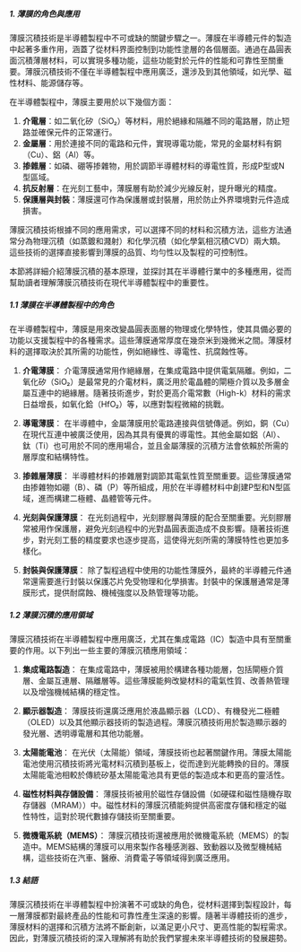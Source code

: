 
##### 1. 薄膜的角色與應用

薄膜沉積技術是半導體製程中不可或缺的關鍵步驟之一。薄膜在半導體元件的製造中起著多重作用，涵蓋了從材料界面控制到功能性塗層的各個層面。通過在晶圓表面沉積薄層材料，可以實現多種功能，這些功能對於元件的性能和可靠性至關重要。薄膜沉積技術不僅在半導體製程中應用廣泛，還涉及到其他領域，如光學、磁性材料、能源儲存等。

在半導體製程中，薄膜主要用於以下幾個方面：
1. **介電層**：如二氧化矽（SiO₂）等材料，用於絕緣和隔離不同的電路層，防止短路並確保元件的正常運行。
2. **金屬層**：用於連接不同的電路和元件，實現導電功能，常見的金屬材料有銅（Cu）、鋁（Al）等。
3. **掺雜層**：如磷、硼等掺雜物，用於調節半導體材料的導電性質，形成P型或N型區域。
4. **抗反射層**：在光刻工藝中，薄膜層有助於減少光線反射，提升曝光的精度。
5. **保護層與封裝**：薄膜還可作為保護層或封裝層，用於防止外界環境對元件造成損害。

薄膜沉積技術根據不同的應用需求，可以選擇不同的材料和沉積方法，這些方法通常分為物理沉積（如蒸鍍和濺射）和化學沉積（如化學氣相沉積CVD）兩大類。這些技術的選擇直接影響到薄膜的品質、均勻性以及製程的可控制性。

本節將詳細介紹薄膜沉積的基本原理，並探討其在半導體行業中的多種應用，從而幫助讀者理解薄膜沉積技術在現代半導體製程中的重要性。

##### 1.1 薄膜在半導體製程中的角色

在半導體製程中，薄膜是用來改變晶圓表面層的物理或化學特性，使其具備必要的功能以支援製程中的各種需求。這些薄膜通常厚度在幾奈米到幾微米之間。薄膜材料的選擇取決於其所需的功能性，例如絕緣性、導電性、抗腐蝕性等。

1. **介電薄膜**：
   介電薄膜通常用作絕緣層，在集成電路中提供電氣隔離。例如，二氧化矽（SiO₂）是最常見的介電材料，廣泛用於電晶體的閘極介質以及多層金屬互連中的絕緣層。隨著技術進步，對於更高介電常數（High-k）材料的需求日益增長，如氧化鉿（HfO₂）等，以應對製程微縮的挑戰。

2. **導電薄膜**：
   在半導體中，金屬薄膜用於電路連接與信號傳遞。例如，銅（Cu）在現代互連中被廣泛使用，因為其具有優異的導電性。其他金屬如鋁（Al）、鈦（Ti）也可用於不同的應用場合，並且金屬薄膜的沉積方法會依賴於所需的層厚度和結構特性。

3. **掺雜層薄膜**：
   半導體材料的掺雜層對調節其電氣性質至關重要。這些薄膜通常由掺雜物如硼（B）、磷（P）等所組成，用於在半導體材料中創建P型和N型區域，進而構建二極體、晶體管等元件。

4. **光刻與保護薄膜**：
   在光刻過程中，光刻膠層與薄膜的配合至關重要。光刻膠層常被用作保護層，避免光刻過程中的光對晶圓表面造成不良影響。隨著技術進步，對光刻工藝的精度要求也逐步提高，這使得光刻所需的薄膜特性也更加多樣化。

5. **封裝與保護薄膜**：
   除了製程過程中使用的功能性薄膜外，最終的半導體元件通常還需要進行封裝以保護芯片免受物理和化學損害。封裝中的保護層通常是薄膜形式，提供耐腐蝕、機械強度以及熱管理等功能。

##### 1.2 薄膜沉積的應用領域

薄膜沉積技術在半導體製程中應用廣泛，尤其在集成電路（IC）製造中具有至關重要的作用。以下列出一些主要的薄膜沉積應用領域：

1. **集成電路製造**：
   在集成電路中，薄膜被用於構建各種功能層，包括閘極介質層、金屬互連層、隔離層等。這些薄膜能夠改變材料的電氣性質、改善熱管理以及增強機械結構的穩定性。

2. **顯示器製造**：
   薄膜技術還廣泛應用於液晶顯示器（LCD）、有機發光二極體（OLED）以及其他顯示器技術的製造過程。薄膜沉積技術用於製造顯示器的發光層、透明導電層和其他功能層。

3. **太陽能電池**：
   在光伏（太陽能）領域，薄膜技術也起著關鍵作用。薄膜太陽能電池使用沉積技術將光電材料沉積到基板上，從而達到光能轉換的目的。薄膜太陽能電池相較於傳統矽基太陽能電池具有更低的製造成本和更高的靈活性。

4. **磁性材料與存儲設備**：
   薄膜技術被用於磁性存儲設備（如硬碟和磁性隨機存取存儲器（MRAM））中。磁性材料的薄膜沉積能夠提供高密度存儲和穩定的磁性特性，這對於現代數據存儲技術至關重要。

5. **微機電系統（MEMS）**：
   薄膜沉積技術還被應用於微機電系統（MEMS）的製造中。MEMS結構的薄膜可以用來製作各種感測器、致動器以及微型機械結構，這些技術在汽車、醫療、消費電子等領域得到廣泛應用。

##### 1.3 結語

薄膜沉積技術在半導體製程中扮演著不可或缺的角色，從材料選擇到製程設計，每一層薄膜都對最終產品的性能和可靠性產生深遠的影響。隨著半導體技術的進步，薄膜材料的選擇和沉積方法將不斷創新，以滿足更小尺寸、更高性能的製程需求。因此，對薄膜沉積技術的深入理解將有助於我們掌握未來半導體技術的發展趨勢。